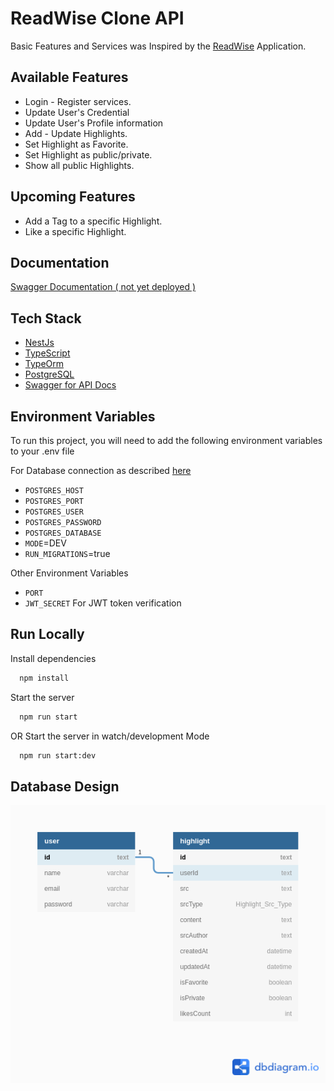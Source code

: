 # ReadWise Clone API

Basic Features and Services was Inspired by the [ReadWise](https://readwise.io/) Application.

## Available Features

- Login - Register services.
- Update User's Credential
- Update User's Profile information
- Add - Update Highlights.
- Set Highlight as Favorite.
- Set Highlight as public/private.
- Show all public Highlights.

## Upcoming Features

- Add a Tag to a specific Highlight.
- Like a specific Highlight.

## Documentation

[Swagger Documentation ( not yet deployed )]()

## Tech Stack

- [NestJs](https://docs.nestjs.com/)
- [TypeScript](https://www.typescriptlang.org/)
- [TypeOrm](https://typeorm.io)
- [PostgreSQL](https://www.postgresql.org/)
- [Swagger for API Docs](https://swagger.io/)

## Environment Variables

To run this project, you will need to add the following environment variables to your .env file

For Database connection as described [here](https://docs.nestjs.com/techniques/database#typeorm-integration)

- `POSTGRES_HOST`
- `POSTGRES_PORT`
- `POSTGRES_USER`
- `POSTGRES_PASSWORD`
- `POSTGRES_DATABASE`
- `MODE`=DEV
- `RUN_MIGRATIONS`=true

Other Environment Variables

- `PORT`
- `JWT_SECRET` For JWT token verification

## Run Locally

Install dependencies

```bash
  npm install
```

Start the server

```bash
  npm run start
```

OR Start the server in watch/development Mode

```bash
  npm run start:dev
```

## Database Design

![](/img/db-design.png)
